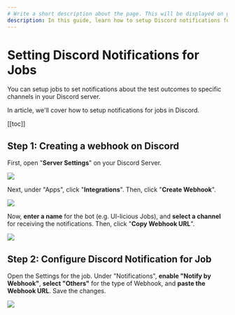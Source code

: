 ```yaml
---
# Write a short description about the page. This will be displayed on google search results.
description: In this guide, learn how to setup Discord notifications for jobs.
---
```


# Setting Discord Notifications for Jobs

You can setup jobs to set notifications about the test outcomes to specific channels in your Discord server.

In article, we'll cover how to setup notifications for jobs in Discord.

[[toc]]

## Step 1: Creating a webhook on Discord

First, open "**Server Settings**" on your Discord Server.

![](/static/img/jobs/discord-notifications/Discord_Server_Settings.png)

Next, under "Apps", click "**Integrations**". Then, click "**Create Webhook**".

![](/static/img/jobs/discord-notifications/Discord_Webhook_Button.png)


Now, **enter a name** for the bot (e.g. UI-licious Jobs), and **select a channel** for receiving the notifications. Then, click "**Copy Webhook URL**".

![](/static/img/jobs/discord-notifications/discord-notification-setup-webhook.png)

## Step 2: Configure Discord Notification for Job

Open the Settings for the job. Under "Notifications", **enable "Notify by Webhook"**, **select "Others"** for the type of Webhook, and **paste the Webhook URL**. Save the changes.

![](/static/img/jobs/discord-notifications/Uilicious_Discord_webhook.png)


